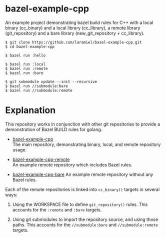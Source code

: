 # bazel-example-cpp

An example project demonstrating bazel build rules for C++ with
a local binary (cc_binary) and a local library (cc_library),
a remote library (git_repository) and a bare library (new_git_repository + cc_library).

```
$ git clone https://github.com/laramiel/bazel-example-cpp.git
$ cd bazel-example-cpp

$ bazel run :hello

$ bazel run :local
$ bazel run :remote
$ bazel run :bare

$ git submodule update --init --recursive
$ bazel run //submodule:bare
$ bazel run //submodule:remote
```

# Explanation

This repository works in conjunction with other git repositories to
provide a demonstration of Bazel BUILD rules for golang.

* [bazel-example-cpp](https://github.com/laramiel/bazel-example-cpp)  
  The main repository, demonstrating binary, local, and remote repository usage.

* [bazel-example-cpp-remote](https://github.com/laramiel/bazel-example-cpp-remote)  
  An example remote repository which includes Bazel rules.

* [bazel-example-cpp-bare](https://github.com/laramiel/bazel-example-cpp-bare)
  An example remote repository without any Bazel rules.


Each of the remote repositories is linked into `cc_binary()` targets in several
ways:

1. Using the WORKSPACE file to define `git_repository()` rules.
   This accounts for the `:remote` and `:bare` targets.

2. Using git submodules to import the repository source, and
   using those paths. This accounts for the `//submodule:bare`
   and `//submodule:remote` targets.

